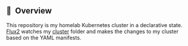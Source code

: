 
## :book:&nbsp; Overview

This repository is my homelab Kubernetes cluster in a declarative state. [Flux2](https://github.com/fluxcd/flux2) watches my [cluster](../cluster/) folder and makes the changes to my cluster based on the YAML manifests.
